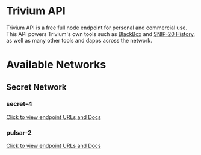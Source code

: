 # Trivium API

Trivium API is a free full node endpoint for personal and commercial use. This API powers Trivium's own tools such as [BlackBox](https://blackbox.cash) and [SNIP-20 History](https://snip20history.trivium.network), as well as many other tools and dapps across the network.

# Available Networks

## Secret Network
### secret-4
[Click to view endpoint URLs and Docs](/docs/secret)

### pulsar-2
[Click to view endpoint URLs and Docs](/docs/pulsar)
